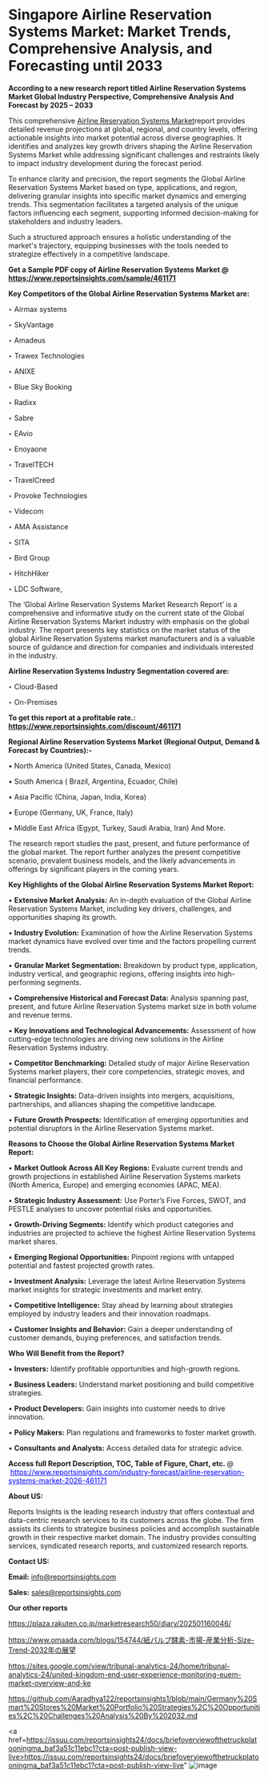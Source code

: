 # Singapore Airline Reservation Systems Market: Market Trends, Comprehensive Analysis, and Forecasting until 2033

<strong>According to a new research report titled Airline Reservation Systems Market Global Industry Perspective, Comprehensive Analysis And Forecast by 2025 – 2033</strong>

This comprehensive <a href=https://www.reportsinsights.com/sample/461171>Airline Reservation Systems Market</a>report provides detailed revenue projections at global, regional, and country levels, offering actionable insights into market potential across diverse geographies. It identifies and analyzes key growth drivers shaping the Airline Reservation Systems Market while addressing significant challenges and restraints likely to impact industry development during the forecast period.

To enhance clarity and precision, the report segments the Global Airline Reservation Systems Market based on type, applications, and region, delivering granular insights into specific market dynamics and emerging trends. This segmentation facilitates a targeted analysis of the unique factors influencing each segment, supporting informed decision-making for stakeholders and industry leaders.

Such a structured approach ensures a holistic understanding of the market's trajectory, equipping businesses with the tools needed to strategize effectively in a competitive landscape.

<strong>Get a Sample PDF copy of Airline Reservation Systems Market </strong><strong>@<a href=https://www.reportsinsights.com/sample/461171 style=color:#0000ff;> https://www.reportsinsights.com/sample/461171</a></strong></font>

<strong>Key Competitors of the Global Airline Reservation Systems Market are:</strong>

‣ Airmax systems

‣ SkyVantage

‣ Amadeus

‣ Trawex Technologies

‣ ANIXE

‣ Blue Sky Booking

‣ Radixx

‣ Sabre

‣ EAvio

‣ Enoyaone

‣ TravelTECH

‣ TravelCreed

‣ Provoke Technologies

‣ Videcom

‣ AMA Assistance

‣ SITA

‣ Bird Group

‣ HitchHiker

‣ LDC Software,

The ‘Global Airline Reservation Systems Market Research Report’ is a comprehensive and informative study on the current state of the Global Airline Reservation Systems Market industry with emphasis on the global industry. The report presents key statistics on the market status of the global Airline Reservation Systems market manufacturers and is a valuable source of guidance and direction for companies and individuals interested in the industry.

<strong>Airline Reservation Systems Industry Segmentation covered are:</strong>

‣ Cloud-Based

‣ On-Premises

<strong>To get this report at a profitable rate.: <a href=https://www.reportsinsights.com/discount/461171 style=color:#0000ff;>https://www.reportsinsights.com/discount/461171</a></strong></font>

<strong>Regional Airline Reservation Systems Market (Regional Output, Demand &amp; Forecast by Countries):-</strong>

• North America (United States, Canada, Mexico)

• South America ( Brazil, Argentina, Ecuador, Chile)

• Asia Pacific (China, Japan, India, Korea)

• Europe (Germany, UK, France, Italy)

• Middle East Africa (Egypt, Turkey, Saudi Arabia, Iran) And More.

The research report studies the past, present, and future performance of the global market. The report further analyzes the present competitive scenario, prevalent business models, and the likely advancements in offerings by significant players in the coming years.

<strong>Key Highlights of the Global Airline Reservation Systems Market Report:</strong>

• <strong>Extensive Market Analysis:</strong> An in-depth evaluation of the Global Airline Reservation Systems Market, including key drivers, challenges, and opportunities shaping its growth.

• <strong>Industry Evolution:</strong> Examination of how the Airline Reservation Systems market dynamics have evolved over time and the factors propelling current trends.

• <strong>Granular Market Segmentation:</strong> Breakdown by product type, application, industry vertical, and geographic regions, offering insights into high-performing segments.

• <strong>Comprehensive Historical and Forecast Data:</strong> Analysis spanning past, present, and future Airline Reservation Systems market size in both volume and revenue terms.

• <strong>Key Innovations and Technological Advancements:</strong> Assessment of how cutting-edge technologies are driving new solutions in the Airline Reservation Systems industry.

• <strong>Competitor Benchmarking:</strong> Detailed study of major Airline Reservation Systems market players, their core competencies, strategic moves, and financial performance.

• <strong>Strategic Insights:</strong> Data-driven insights into mergers, acquisitions, partnerships, and alliances shaping the competitive landscape.

• <strong>Future Growth Prospects:</strong> Identification of emerging opportunities and potential disruptors in the Airline Reservation Systems market.

<strong>Reasons to Choose the Global Airline Reservation Systems Market Report:</strong>

• <strong>Market Outlook Across All Key Regions:</strong> Evaluate current trends and growth projections in established Airline Reservation Systems markets (North America, Europe) and emerging economies (APAC, MEA).

• <strong>Strategic Industry Assessment:</strong> Use Porter’s Five Forces, SWOT, and PESTLE analyses to uncover potential risks and opportunities.

• <strong>Growth-Driving Segments:</strong> Identify which product categories and industries are projected to achieve the highest Airline Reservation Systems market shares.

• <strong>Emerging Regional Opportunities:</strong> Pinpoint regions with untapped potential and fastest projected growth rates.

• <strong>Investment Analysis:</strong> Leverage the latest Airline Reservation Systems market insights for strategic investments and market entry.

• <strong>Competitive Intelligence:</strong> Stay ahead by learning about strategies employed by industry leaders and their innovation roadmaps.

• <strong>Customer Insights and Behavior:</strong> Gain a deeper understanding of customer demands, buying preferences, and satisfaction trends.

<strong>Who Will Benefit from the Report?</strong>

• <strong>Investors:</strong> Identify profitable opportunities and high-growth regions.

• <strong>Business Leaders:</strong> Understand market positioning and build competitive strategies.

• <strong>Product Developers:</strong> Gain insights into customer needs to drive innovation.

• <strong>Policy Makers:</strong> Plan regulations and frameworks to foster market growth.

• <strong>Consultants and Analysts:</strong> Access detailed data for strategic advice.
</ul>
<strong>Access full Report Description, TOC, Table of Figure, Chart, etc. </strong>@  <a href=https://www.reportsinsights.com/industry-forecast/airline-reservation-systems-market-2026-461171 style=color:#0000ff;>https://www.reportsinsights.com/industry-forecast/airline-reservation-systems-market-2026-461171</a></font>

<strong><strong>About US</strong>:</strong>

Reports Insights is the leading research industry that offers contextual and data-centric research services to its customers across the globe. The firm assists its clients to strategize business policies and accomplish sustainable growth in their respective market domain. The industry provides consulting services, syndicated research reports, and customized research reports.

<strong>Contact US:</strong>

<p class=""""><b>Email:</b> <a href=mailto:info@reportsinsights.com>info@reportsinsights.com</a></p>
<p class=""""><b>Sales:</b> <a href=mailto:sales@reportsinsights.com>sales@reportsinsights.com</a></p>

<strong>Our other reports</strong>

<a href=https://plaza.rakuten.co.jp/marketresearch50/diary/202501160046/>https://plaza.rakuten.co.jp/marketresearch50/diary/202501160046/</a>

<a href=https://www.omaada.com/blogs/154744/紙パルプ酵素-市場-産業分析-Size-Trend-2032年の展望>https://www.omaada.com/blogs/154744/紙パルプ酵素-市場-産業分析-Size-Trend-2032年の展望</a>

<a href=https://sites.google.com/view/tribunal-analytics-24/home/tribunal-analytics-24/united-kingdom-end-user-experience-monitoring-euem-market-overview-and-ke>https://sites.google.com/view/tribunal-analytics-24/home/tribunal-analytics-24/united-kingdom-end-user-experience-monitoring-euem-market-overview-and-ke</a>

<a href=https://github.com/Aaradhya122/reportsinsights1/blob/main/Germany%20Smart%20Stores%20Market%20Portfolio%20Strategies%2C%20Opportunities%2C%20Challenges%20Analysis%20By%202032.md>https://github.com/Aaradhya122/reportsinsights1/blob/main/Germany%20Smart%20Stores%20Market%20Portfolio%20Strategies%2C%20Opportunities%2C%20Challenges%20Analysis%20By%202032.md</a>

<a href=https://issuu.com/reportsinsights24/docs/briefoverviewofthetruckplatooningma_baf3a51c11ebc1?cta=post-publish-view-live>https://issuu.com/reportsinsights24/docs/briefoverviewofthetruckplatooningma_baf3a51c11ebc1?cta=post-publish-view-live</a>"
![image](https://github.com/user-attachments/assets/f6e46021-54fd-499f-9fd0-487c285064c3)
